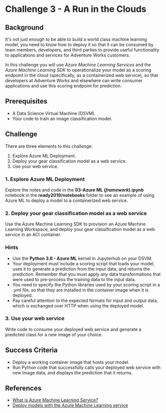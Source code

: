 # Challenge 3 - A Run in the Clouds

## Background

It's not just enough to be able to build a world class machine learning model, you need to know how to deploy it so that it can be consumed by team members, developers, and third parties to provide useful functionality to applications and services for Adventure Works customers.

In this challenge you will use *Azure Machine Learning Services* and the *Azure Machine Learning SDK* to operationalize your model as a scoring endpoint in the cloud (specifically, as a containerized web service), so that developers at Adventure Works and elsewhere can write consumer applications and use this scoring endpoint for prediction.

## Prerequisites

* A Data Science Virtual Machine (DSVM).
* Your code to train an image classification model.

## Challenge

There are three elements to this challenge:

1. Explore Azure ML Deployment.
2. Deploy your gear classification model as a web service.
3. Use your web service.

### 1. Explore Azure ML Deployment

Explore the notes and code in the **03-Azure ML (*framework*).ipynb** notebook in the **ready2019/notebooks** folder to see an example of using Azure ML to deploy a model to a containerized web service.

### 2. Deploy your gear classification model as a web service

Use the Azure Machine Learning SDK to provision an Azure Machine Learning Workspace, and deploy your gear classification model as a web service in an ACI container.

### Hints

* Use the **Python 3.6 - Azure ML** kernel in Jupyterhub on your DSVM.
* Your deployment must include a scoring script that loads your model, uses it to generate a prediction from the input data, and returns the prediction. Remember that you must apply any data transformations that were used to pre-process the training data to the input data.
* You need to specify the Python libraries used by your scoring script in a .yml file, so that they are installed in the container image when it is deployed.
* Pay careful attention to the expected formats for input and output data, which is exchanged over HTTP when using the deployed model.

### 3. Use your web service

Write code to consume your deployed web service and generate a predicted class for a new image of your choice.

## Success Criteria

* Deploy a working container image that hosts your model.
* Run Python code that successfully calls your deployed web service with new image data, and displays the prediction that it returns.

## References

* <a href="https://docs.microsoft.com/en-us/azure/machine-learning/service/overview-what-is-azure-ml" target = "_blank">What is Azure Machine Learning Service?</a>
* <a href="https://docs.microsoft.com/en-us/azure/machine-learning/service/how-to-deploy-to-aci" target="_blank">Deploy models with the Azure Machine Learning service</a>
